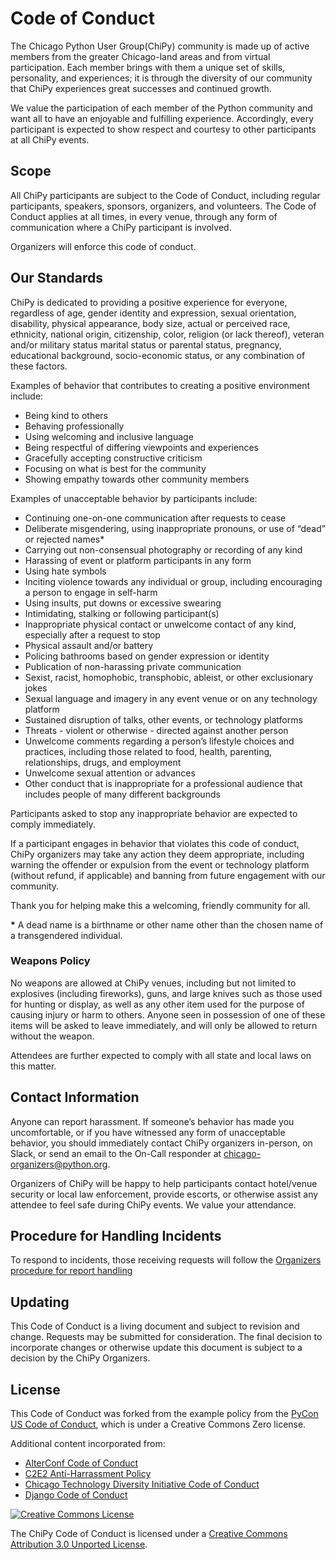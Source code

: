# Code of Conduct

The Chicago Python User Group(ChiPy) community is made up of active members
from the greater Chicago-land areas and from virtual participation. Each member
brings with them a unique set of skills, personality, and experiences; it is
through the diversity of our community that ChiPy experiences great successes
and continued growth.

We value the participation of each member of the Python community and want all
to have an enjoyable and fulfilling experience. Accordingly, every participant
is expected to show respect and courtesy to other participants at all ChiPy events.

## Scope

All ChiPy participants are subject to the Code of Conduct, including regular participants, speakers, sponsors,
organizers, and volunteers. The Code of Conduct applies at all times, in every venue, through any form of communication where a ChiPy participant is involved. 

Organizers will enforce this code of conduct.

## Our Standards

ChiPy is dedicated to providing a positive experience for everyone, regardless
of age, gender identity and expression, sexual orientation, disability,
physical appearance, body size, actual or perceived race, ethnicity, national origin,
citizenship, color, religion (or lack thereof), veteran and/or military status
marital status or parental status, pregnancy, educational background, socio-economic
status, or any combination of these factors.

Examples of behavior that contributes to creating a positive environment
include:

- Being kind to others
- Behaving professionally
- Using welcoming and inclusive language
- Being respectful of differing viewpoints and experiences
- Gracefully accepting constructive criticism
- Focusing on what is best for the community
- Showing empathy towards other community members

Examples of unacceptable behavior by participants include:

- Continuing one-on-one communication after requests to cease
- Deliberate misgendering, using inappropriate pronouns, or use of “dead” or
rejected names*
- Carrying out non-consensual photography or recording of any kind
- Harassing of event or platform participants in any form
- Using hate symbols
- Inciting violence towards any individual or group, including encouraging
a person to engage in self-harm
- Using insults, put downs or excessive swearing
- Intimidating, stalking or following participant(s)
- Inappropriate physical contact or unwelcome contact of any kind, especially
after a request to stop
- Physical assault and/or battery
- Policing bathrooms based on gender expression or identity
- Publication of non-harassing private communication
- Sexist, racist, homophobic, transphobic, ableist, or other exclusionary jokes
- Sexual language and imagery in any event venue or on any technology platform
- Sustained disruption of talks, other events, or technology platforms
- Threats - violent or otherwise - directed against another person
- Unwelcome comments regarding a person’s lifestyle choices and practices,
including those related to food, health, parenting, relationships, drugs, and
employment
- Unwelcome sexual attention or advances
- Other conduct that is inappropriate for a professional audience that includes
people of many different backgrounds

Participants asked to stop any inappropriate behavior are expected to comply
immediately.

If a participant engages in behavior that violates this code of conduct,
ChiPy organizers may take any action they deem appropriate,
including warning the offender or expulsion from the event or technology platform (without refund, if applicable)
and banning from future engagement with our community.

Thank you for helping make this a welcoming, friendly community for all.

__*__ A dead name is a birthname or other name other than the chosen name of a
transgendered individual.

### Weapons Policy

No weapons are allowed at ChiPy venues, including but not limited to explosives
(including fireworks), guns, and large knives such as those used for hunting or
display, as well as any other item used for the purpose of causing injury or
harm to others. Anyone seen in possession of one of these items will be asked
to leave immediately, and will only be allowed to return without the weapon.

Attendees are further expected to comply with all state and local laws on this
matter.

## Contact Information

Anyone can report harassment. If someone’s behavior has made you uncomfortable,
or if you have witnessed any form of unacceptable behavior, you should immediately
contact ChiPy organizers in-person, on Slack, or send an email to the On-Call
responder at chicago-organizers@python.org.

Organizers of ChiPy will be happy to help participants contact hotel/venue
security or local law enforcement, provide escorts, or otherwise assist any
attendee to feel safe during ChiPy events. We value your attendance.

## Procedure for Handling Incidents

To respond to incidents, those receiving requests will follow the [Organizers
procedure for report handling](./report-handling-procedure)

## Updating

This Code of Conduct is a living document and subject to revision and change.
Requests may be submitted for consideration. The final decision to incorporate
changes or otherwise update this document is subject to a decision by the ChiPy
Organizers.

## License

This Code of Conduct was forked from the example policy from the [PyCon US Code
of
Conduct](https://github.com/python/pycon-code-of-conduct/blob/master/code_of_conduct.md),
which is under a Creative Commons Zero license.

Additional content incorporated from:
 * [AlterConf Code of Conduct](https://www.alterconf.com/code-of-conduct)
 * [C2E2 Anti-Harrassment Policy](http://www.c2e2.com/About/FAQ-and-Policies/Harassment-Policy/)
 * [Chicago Technology Diversity Initiative Code of Conduct](http://bit.do/chitechdiversity_coc)
 * [Django Code of Conduct](https://github.com/django/code-of-conduct)

[![Creative Commons License](http://i.creativecommons.org/l/by/3.0/88x31.png)](http://creativecommons.org/licenses/by/3.0/)

The ChiPy Code of Conduct is licensed under a [Creative Commons Attribution 3.0 Unported License](http://creativecommons.org/licenses/by/3.0/).
